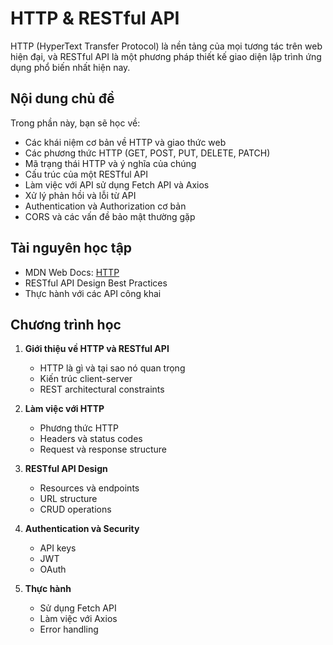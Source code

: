 # HTTP & RESTful API

HTTP (HyperText Transfer Protocol) là nền tảng của mọi tương tác trên web hiện đại, và RESTful API là một phương pháp thiết kế giao diện lập trình ứng dụng phổ biến nhất hiện nay.

## Nội dung chủ đề

Trong phần này, bạn sẽ học về:

- Các khái niệm cơ bản về HTTP và giao thức web
- Các phương thức HTTP (GET, POST, PUT, DELETE, PATCH)
- Mã trạng thái HTTP và ý nghĩa của chúng
- Cấu trúc của một RESTful API
- Làm việc với API sử dụng Fetch API và Axios
- Xử lý phản hồi và lỗi từ API
- Authentication và Authorization cơ bản
- CORS và các vấn đề bảo mật thường gặp

## Tài nguyên học tập

- MDN Web Docs: [HTTP](https://developer.mozilla.org/en-US/docs/Web/HTTP)
- RESTful API Design Best Practices
- Thực hành với các API công khai

## Chương trình học

1. **Giới thiệu về HTTP và RESTful API**
   - HTTP là gì và tại sao nó quan trọng
   - Kiến trúc client-server
   - REST architectural constraints

2. **Làm việc với HTTP**
   - Phương thức HTTP
   - Headers và status codes
   - Request và response structure

3. **RESTful API Design**
   - Resources và endpoints
   - URL structure
   - CRUD operations

4. **Authentication và Security**
   - API keys
   - JWT
   - OAuth

5. **Thực hành**
   - Sử dụng Fetch API
   - Làm việc với Axios
   - Error handling
